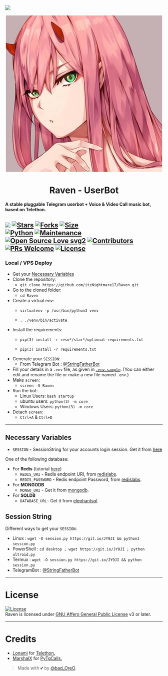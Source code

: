 <img src="https://user-images.githubusercontent.com/73097560/115834477-dbab4500-a447-11eb-908a-139a6edaec5c.gif">

<p align="center">
  <img src="./resources/raven.webp" alt="Logo">
</p>
<h1 align="center">
  <b>Raven - UserBot</b>
</h1>

<b>A stable pluggable Telegram userbot + Voice & Video Call music bot, based on Telethon.</b>

[![](https://img.shields.io/badge/Raven-v0.9-crimson)](#)
[![Stars](https://img.shields.io/github/stars/itzNightmare17/Raven?style=flat-square&color=yellow)](https://github.com/itzNightmare17/Raven/stargazers)
[![Forks](https://img.shields.io/github/forks/itzNightmare17/Raven?style=flat-square&color=orange)](https://github.com/itzNightmare17/Raven/fork)
[![Size](https://img.shields.io/github/repo-size/itzNightmare17/Raven?style=flat-square&color=green)](https://github.com/itzNightmare17/Raven/)   
[![Python](https://img.shields.io/badge/Python-v3.10.3-blue)](https://www.python.org/)
[![Maintenance](https://img.shields.io/badge/Maintained%3F-yes-green.svg)](https://github.com/itzNightmare17/Raven/graphs/commit-activity)
[![Open Source Love svg2](https://badges.frapsoft.com/os/v2/open-source.svg?v=103)](https://github.com/itzNightmare17/Raven)
[![Contributors](https://img.shields.io/github/contributors/itzNightmare17/Raven?style=flat-square&color=green)](https://github.com/itzNightmare17/Raven/graphs/contributors)
[![PRs Welcome](https://img.shields.io/badge/PRs-welcome-brightgreen.svg?style=flat-square)](https://makeapullrequest.com)
[![License](https://img.shields.io/badge/License-AGPL-blue)](https://github.com/itzNightmare17/Raven/blob/main/LICENSE)
----

### Local / VPS Deploy
- Get your [Necessary Variables](#Necessary-Variables)
- Clone the repository:    
  - `git clone https://github.com/itzNightmare17/Raven.git`
- Go to the cloned folder:
  - `cd Raven`
- Create a virtual env:      
  - `virtualenv -p /usr/bin/python3 venv`

  - `. ./venv/bin/activate`
- Install the requirements:      
  - `pip(3) install -r reso*/star*/optional-requirements.txt`

  - `pip(3) install -r requirements.txt`
- Generate your `SESSION`:
  - From Telegram Bot : [@StringFatherBot](https://t.me/StringFatherBot)
- Fill your details in a `.env` file, as given in [`.env.sample`](https://github.com/itzNightmare17/Raven/blob/main/.env.sample).
(You can either edit and rename the file or make a new file named `.env`.)
- Make `screen`:
  - `screen -S Raven`
- Run the bot:
  - Linux Users:
   `bash startup`
  - ubuntu users:
    `python(3) -m core`
  - Windows Users:
    `python(3) -m core`
- Detach `screen`:
  - `Ctrl+A` & `Ctrl+D`
---

## Necessary Variables
- `SESSION` - SessionString for your accounts login session. Get it from [here](#Session-String)

One of the following database:
- For **Redis** (tutorial [here](./resources/extras/redistut.md))
  - `REDIS_URI` - Redis endpoint URI, from [redislabs](http://redislabs.com/).
  - `REDIS_PASSWORD` - Redis endpoint Password, from [redislabs](http://redislabs.com/).
- For **MONGODB**
  - `MONGO_URI` - Get it from [mongodb](https://mongodb.com/atlas).
- For **SQLDB**
  - `DATABASE_URL`- Get it from [elephantsql](https://elephantsql.com).

## Session String
Different ways to get your `SESSION`:
* Linux : `wget -O session.py https://git.io/JY9JI && python3 session.py`
* PowerShell : `cd desktop ; wget https://git.io/JY9JI ; python ultroid.py`
* Termux : `wget -O session.py https://git.io/JY9JI && python session.py`
* TelegramBot : [@StringFatherBot](https://t.me/StringFatherBot)

---

# License
[![License](https://www.gnu.org/graphics/agplv3-155x51.png)](LICENSE)   
Raven is licensed under [GNU Affero General Public License](https://www.gnu.org/licenses/agpl-3.0.en.html) v3 or later.

---

# Credits
* [Lonami](https://github.com/LonamiWebs/) for [Telethon.](https://github.com/LonamiWebs/Telethon)
* [MarshalX](https://github.com/MarshalX) for [PyTgCalls.](https://github.com/MarshalX/tgcalls)

> Made with 💕 by [@bad_OreO](https://t.me/bad_oreo).

